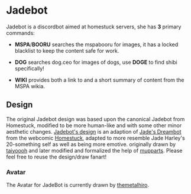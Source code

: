 # Jadebot

Jadebot is a discordbot aimed at homestuck servers, she has **3** primary commands:

- **MSPA**/**BOORU** searches the mspabooru for images, it has a locked blacklist to keep the content safe for work.

- **DOG** searches dog.ceo for images of dogs, use **DOGE** to find shibi specifically!

- **WIKI** provides both a link to and a short summary of content from the MSPA wikia.

## Design
The original Jadebot design was based upon the canonical Jadebot from Homestuck, modified to be more human-like and with some other minor aesthetic changes.
[Jadebot's design](https://raw.githubusercontent.com/oct2pus/jadebot/origin/art/reference_sheet.png) is an adaption of [Jade's Dreambot](https://mspaintadventures.fandom.com/wiki/Robotics#Jade.27s_Dreambot) from the webcomic [Homestuck](https://www.homestuck.com/), adapted to more resemble Jade Harley's 20-something self as well as being more emotive. originally drawn by [taiyoooh](taiyoooh.tumblr.com) and later modified and formalized the help of [mupparts](https://mupparts.tumblr.com). Please feel free to reuse the design/draw fanart!

### Avatar
The Avatar for JadeBot is currently drawn by [themetalhiro](https://www.instagram.com/themetalhiro/?hl=en/).
